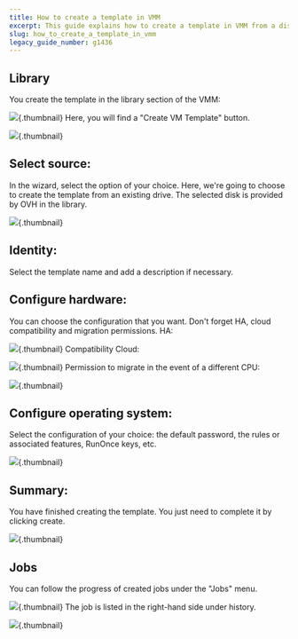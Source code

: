 ```yaml
---
title: How to create a template in VMM
excerpt: This guide explains how to create a template in VMM from a disk.
slug: how_to_create_a_template_in_vmm
legacy_guide_number: g1436
---
```



## Library
You create the template in the library section of the VMM:

![](images/img_1966.jpg){.thumbnail}
Here, you will find a "Create VM Template" button.

![](images/img_1967.jpg){.thumbnail}

## Select source:
In the wizard, select the option of your choice. Here, we're going to choose to create the template from an existing drive.
The selected disk is provided by OVH in the library.

![](images/img_1971.jpg){.thumbnail}

## Identity:
Select the template name and add a description if necessary.

## Configure hardware:
You can choose the configuration that you want.
Don't forget HA, cloud compatibility and migration permissions.
HA:

![](images/img_1997.jpg){.thumbnail}
Compatibility Cloud:

![](images/img_1998.jpg){.thumbnail}
Permission to migrate in the event of a different CPU:

![](images/img_1999.jpg){.thumbnail}

## Configure operating system:
Select the configuration of your choice: the default password, the rules or associated features, RunOnce keys, etc.

![](images/img_1969.jpg){.thumbnail}

## Summary:
You have finished creating the template. You just need to complete it by clicking create.

![](images/img_1970.jpg){.thumbnail}


## Jobs
You can follow the progress of created jobs under the "Jobs" menu.

![](images/img_1972.jpg){.thumbnail}
The job is listed in the right-hand side under history.

![](images/img_1973.jpg){.thumbnail}

